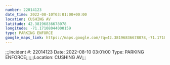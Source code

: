 ```yaml
---
number: 22014123
date_time: 2022-08-10T03:01:00+00:00
location: CUSHING AV
latitude: 42.38196836678078
longitude: -71.17108044000159
type: PARKING ENFORCE
google_maps_link: https://maps.google.com/?q=42.38196836678078,-71.17108044000159
---
```


;;;Incident #: 22014123  Date: 2022-08-10 03:01:00   Type: PARKING ENFORCE;;;;;;Location: CUSHING AV;;;
